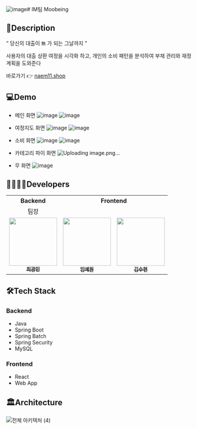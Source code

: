 ![image](https://github.com/user-attachments/assets/b3401a70-70ef-425c-a736-28e576befabd)# IM팀 Moobeing

## 📖Description

“ 당신의 대출이 `無` 가 되는 그날까지 ”

사용자의 대출 상환 여정을 시각화 하고, 개인의 소비 패턴을 분석하여 부채 관리와 재정 계획을 도와준다

바로가기 👉 [naem11.shop](https://naem11.shop/)

## 💻Demo
- 메인 화면
![image](https://github.com/user-attachments/assets/33de2cb4-e369-41cf-a50f-92d543243f27)
![image](https://github.com/user-attachments/assets/1b1e4f08-6650-4888-afe5-9b36d72191e5)

- 여정지도 화면
![image](https://github.com/user-attachments/assets/0ea7f1c0-4b54-43e4-a248-b4fae7283488)
![image](https://github.com/user-attachments/assets/4b4ebcf7-2e48-498d-a237-306c8bbdc4a0)


- 소비 화면
![image](https://github.com/user-attachments/assets/e56fd4d4-f630-4035-a227-e3643a6323c9)
![image](https://github.com/user-attachments/assets/8251578a-c328-4221-afe7-63b596c7feac)

- 카테고리 파이 화면
![Uploading image.png…]()


- 무 화면
![image](https://github.com/user-attachments/assets/c82e42d0-0e8d-444d-a0ca-ef2495fe8c70)



## 👩‍👩‍👧‍👧Developers

<table>
  <tr>
    <th colspan="1" style="text-align: center;">Backend</th>
    <th colspan="2" style="text-align: center;">Frontend</th>
  </tr>
  <tr>
    <td style="text-align: center;">팀장</td>
  </tr>
  <tr>
    <td align="center"><a href="https://github.com/chwangmin"><img src="https://avatars.githubusercontent.com/chwangmin" width="130px;" alt=""><br /><sub><b>최광민</b></sub></a></td>
    <td align="center"><a href="https://github.com/wony0321"><img src="https://avatars.githubusercontent.com/wony0321" width="130px;" alt=""><br /><sub><b>임예원</b></sub></a></td>
    <td align="center"><a href="https://github.com/thunthuni"><img src="https://avatars.githubusercontent.com/thunthuni" width="130px;" alt=""><br /><sub><b>김수현</b></sub></a></td>
  </tr>
</table>

## 🛠️Tech Stack

### Backend

- Java
- Spring Boot
- Spring Batch
- Spring Security
- MySQL

### Frontend

- React
- Web App

## 🏛️Architecture

![전체 아키텍처 (4)](https://github.com/user-attachments/assets/132557ec-4342-4135-823a-4d9571cd1586)
